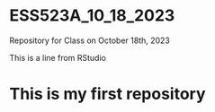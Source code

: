 # ESS523A_10_18_2023

Repository for Class on October 18th, 2023

This is a line from RStudio

# This is my first repository

